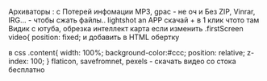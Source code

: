 Архиваторы : с Потерей инфомации MP3, gpac - не оч и Без ZIP, Vinrar, IRG... - чтобы сжать файлы.. lightshot an APP скачай + в 1 клик чтото там Видик с ютуба, обрезка интеллект карта ecли изменить .firstScreen video{ position: fixed; и добавить в HTML обертку

в сss .content{ width: 100%; background-color:#ccc; position: relative; z-index: 100; }
flaticon, savefromnet, pexels - скачать видео со стока бесплатно
